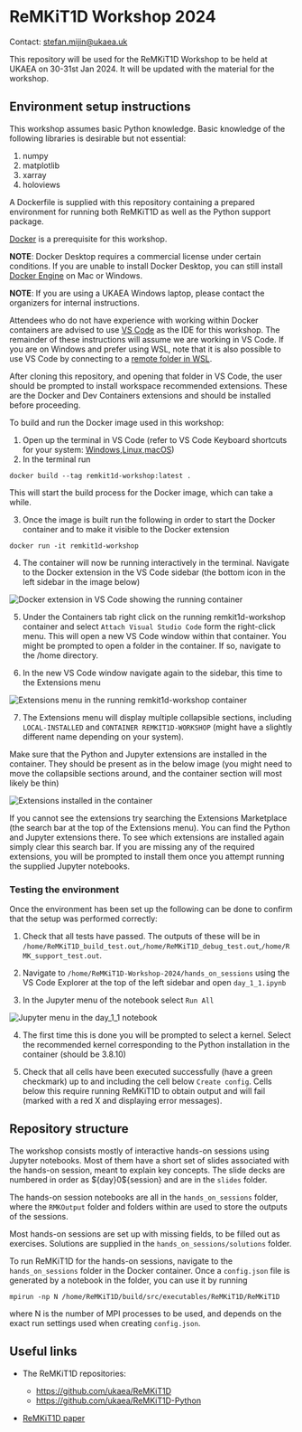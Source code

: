 # ReMKiT1D Workshop 2024

Contact: stefan.mijin@ukaea.uk

This repository will be used for the ReMKiT1D Workshop to be held at UKAEA on 30-31st Jan 2024. It will be updated with the material for the workshop.

## Environment setup instructions 

This workshop assumes basic Python knowledge. Basic knowledge of the following libraries is desirable but not essential:

1. numpy
2. matplotlib
3. xarray
4. holoviews 

A Dockerfile is supplied with this repository containing a prepared environment for running both ReMKiT1D as well as the Python support package. 

[Docker](https://www.docker.com/get-started/) is a prerequisite for this workshop.

**NOTE**: Docker Desktop requires a commercial license under certain conditions. If you are unable to install Docker Desktop, you can still install [Docker Engine](https://docs.docker.com/engine/) on Mac or Windows. 

**NOTE**: If you are using a UKAEA Windows laptop, please contact the organizers for internal instructions.

Attendees who do not have experience with working within Docker containers are advised to use [VS Code](https://code.visualstudio.com/) as the IDE for this workshop. The remainder of these instructions will assume we are working in VS Code. If you are on Windows and prefer using WSL, note that it is also possible to use VS Code by connecting to a [remote folder in WSL](https://code.visualstudio.com/docs/remote/wsl).

After cloning this repository, and opening that folder in VS Code, the user should be prompted to install workspace recommended extensions. These are the Docker and Dev Containers extensions and should be installed before proceeding. 

To build and run the Docker image used in this workshop:

1. Open up the terminal in VS Code (refer to VS Code Keyboard shortcuts for your system: [Windows](https://code.visualstudio.com/shortcuts/keyboard-shortcuts-windows.pdf),[Linux](https://code.visualstudio.com/shortcuts/keyboard-shortcuts-linux.pdf),[macOS](https://code.visualstudio.com/shortcuts/keyboard-shortcuts-macos.pdf))
2. In the terminal run 
```
docker build --tag remkit1d-workshop:latest . 
```

This will start the build process for the Docker image, which can take a while.

3. Once the image is built run the following in order to start the Docker container and to make it visible to the Docker extension

```
docker run -it remkit1d-workshop
```
4. The container will now be running interactively in the terminal. Navigate to the Docker extension in the VS Code sidebar (the bottom icon in the left sidebar in the image below)

![](images/Docker_extension.png "Docker extension in VS Code showing the running container")

5. Under the Containers tab right click on the running remkit1d-workshop container and select `Attach Visual Studio Code` form the right-click menu. This will open a new VS Code window within that container. You might be prompted to open a folder in the container. If so, navigate to the /home directory.

6. In the new VS Code window navigate again to the sidebar, this time to the Extensions menu

![](images/container_vscode_extensions.png "Extensions menu in the running remkit1d-workshop container")

7. The Extensions menu will display multiple collapsible sections, including `LOCAL-INSTALLED` and `CONTAINER REMKIT1D-WORKSHOP` (might have a slightly different name depending on your system). 

Make sure that the Python and Jupyter extensions are installed in the container. They should be present as in the below image (you might need to move the collapsible sections around, and the container section will most likely be thin)

![](images/container_vscode_extensions_required.png "Extensions installed in the container")

If you cannot see the extensions try searching the Extensions Marketplace (the search bar at the top of the Extensions menu). You can find the Python and Jupyter extensions there. To see which extensions are installed again simply clear this search bar. If you are missing any of the required extensions, you will be prompted to install them once you attempt running the supplied Jupyter notebooks.


### Testing the environment 

Once the environment has been set up the following can be done to confirm that the setup was performed correctly:

1. Check that all tests have passed. The outputs of these will be in `/home/ReMKiT1D_build_test.out`,`/home/ReMKiT1D_debug_test.out`,`/home/RMK_support_test.out`.

2. Navigate to `/home/ReMKiT1D-Workshop-2024/hands_on_sessions` using the VS Code Explorer at the top of the left sidebar and open `day_1_1.ipynb` 

3. In the Jupyter menu of the notebook select `Run All`

![](images/RMK_day_1_1.png "Jupyter menu in the day_1_1 notebook")

4. The first time this is done you will be prompted to select a kernel. Select the recommended kernel corresponding to the Python installation in the container (should be 3.8.10)

5. Check that all cells have been executed successfully (have a green checkmark) up to and including the cell below `Create config`. Cells below this require running ReMKiT1D to obtain output and will fail (marked with a red X and displaying error messages).

## Repository structure 

The workshop consists mostly of interactive hands-on sessions using Jupyter notebooks. Most of them have a short set of slides associated with the hands-on session, meant to explain key concepts. The slide decks are numbered in order as \$\{day\}0\$\{session\} and are in the `slides` folder.

The hands-on session notebooks are all in the `hands_on_sessions` folder, where the `RMKOutput` folder and folders within are used to store the outputs of the sessions. 

Most hands-on sessions are set up with missing fields, to be filled out as exercises. Solutions are supplied in the `hands_on_sessions/solutions` folder. 

To run ReMKiT1D for the hands-on sessions, navigate to the `hands_on_sessions` folder in the Docker container. Once a `config.json` file is generated by a notebook in the folder, you can use it by running 

```
mpirun -np N /home/ReMKiT1D/build/src/executables/ReMKiT1D/ReMKiT1D
```
where N is the number of MPI processes to be used, and depends on the exact run settings used when creating `config.json`.

## Useful links 

- The ReMKiT1D repositories:

    - https://github.com/ukaea/ReMKiT1D
    - https://github.com/ukaea/ReMKiT1D-Python

- [ReMKiT1D paper](https://arxiv.org/abs/2307.15458)
